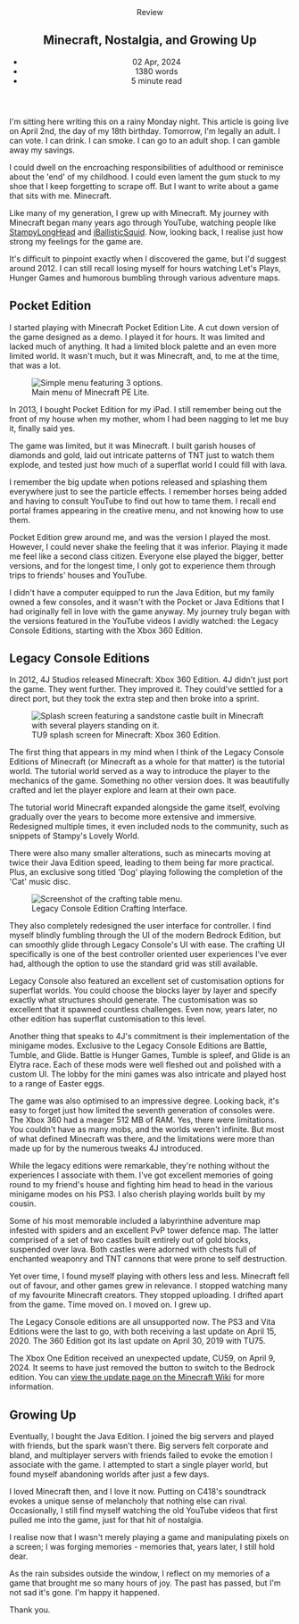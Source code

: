<head>
    <title>Minecraft, Nostalgia, and Growing Up | Vale.Rocks</title>
    <meta property="og:title" content="Minecraft, Nostalgia, and Growing Up"/>
    <meta name="description" content="A look back on Minecraft, its editions, its culture, and how it shaped me as I turn 18 and transition into adulthood." />
    <meta property="og:description" content="I'm feelin' nostalgic for the block game." />
    <meta property="article:published_time" content="2024-04-02" />
    <meta property="article:modified_time" content="2024-04-11" />
    <meta property="article:section" content="Review" />
</head>

<article>
<header>
	Review
	<h1>
		Minecraft, Nostalgia, and Growing Up
	</h1>
	<ul>
		<li><time datetime="2024-04-02">02 Apr, 2024</time></li>
		<li>1380 words</li>
		<li>5 minute read</li>
	</ul>
</header>

I'm sitting here writing this on a rainy Monday night. This article is going live on April 2nd, the day of my 18th birthday. Tomorrow, I'm legally an adult. I can vote. I can drink. I can smoke. I can go to an adult shop. I can gamble away my savings.

I could dwell on the encroaching responsibilities of adulthood or reminisce about the 'end' of my childhood. I could even lament the gum stuck to my shoe that I keep forgetting to scrape off. But I want to write about a game that sits with me. Minecraft.

Like many of my generation, I grew up with Minecraft. My journey with Minecraft began many years ago through YouTube, watching people like [StampyLongHead](https://www.youtube.com/@stampycat) and [iBallisticSquid](https://www.youtube.com/@iBallisticSquid). Now, looking back, I realise just how strong my feelings for the game are.

It's difficult to pinpoint exactly when I discovered the game, but I'd suggest around 2012. I can still recall losing myself for hours watching Let's Plays, Hunger Games and humorous bumbling through various adventure maps.

## Pocket Edition

I started playing with Minecraft Pocket Edition Lite. A cut down version of the game designed as a demo. I played it for hours. It was limited and lacked much of anything. It had a limited block palette and an even more limited world. It wasn't much, but it was Minecraft, and, to me at the time, that was a lot.

<figure class="right">
<img src="https://minecraft.wiki/images/thumb/Pocket_Edition_v0.2.1_alpha2_%28Demo%29.png/600px-Pocket_Edition_v0.2.1_alpha2_%28Demo%29.png" alt="Simple menu featuring 3 options." />
<figcaption>Main menu of Minecraft PE Lite.</figcaption>
</figure>

In 2013, I bought Pocket Edition for my iPad. I still remember being out the front of my house when my mother, whom I had been nagging to let me buy it, finally said yes.

The game was limited, but it was Minecraft. I built garish houses of diamonds and gold, laid out intricate patterns of TNT just to watch them explode, and tested just how much of a superflat world I could fill with lava.

I remember the big update when potions released and splashing them everywhere just to see the particle effects. I remember horses being added and having to consult YouTube to find out how to tame them. I recall end portal frames appearing in the creative menu, and not knowing how to use them.

Pocket Edition grew around me, and was the version I played the most. However, I could never shake the feeling that it was inferior. Playing it made me feel like a second class citizen. Everyone else played the bigger, better versions, and for the longest time, I only got to experience them through trips to friends' houses and YouTube.

I didn't have a computer equipped to run the Java Edition, but my family owned a few consoles, and it wasn't with the Pocket or Java Editions that I had originally fell in love with the game anyway. My journey truly began with the versions featured in the YouTube videos I avidly watched: the Legacy Console Editions, starting with the Xbox 360 Edition.

## Legacy Console Editions

In 2012, 4J Studios released Minecraft: Xbox 360 Edition. 4J didn't just port the game. They went further. They improved it. They could've settled for a direct port, but they took the extra step and then broke into a sprint.

<figure class="right">
<img src="https://minecraft.wiki/images/Retail_SplashScreen.png" alt="Splash screen featuring a sandstone castle built in Minecraft with several players standing on it." />
<figcaption>TU9 splash screen for Minecraft: Xbox 360 Edition.</figcaption>
</figure>

The first thing that appears in my mind when I think of the Legacy Console Editions of Minecraft (or Minecraft as a whole for that matter) is the tutorial world. The tutorial world served as a way to introduce the player to the mechanics of the game. Something no other version does. It was beautifully crafted and let the player explore and learn at their own pace.

The tutorial world Minecraft expanded alongside the game itself, evolving gradually over the years to become more extensive and immersive. Redesigned multiple times, it even included nods to the community, such as snippets of Stampy's Lovely World.

There were also many smaller alterations, such as minecarts moving at twice their Java Edition speed, leading to them being far more practical. Plus, an exclusive song titled 'Dog' playing following the completion of the 'Cat' music disc.

<figure class="right">
<img src="https://minecraft.wiki/images/Crafting_Table_LCE.png" alt="Screenshot of the crafting table menu." />
<figcaption>Legacy Console Edition Crafting Interface.</figcaption>
</figure>

They also completely redesigned the user interface for controller. I find myself blindly fumbling through the UI of the modern Bedrock Edition, but can smoothly glide through Legacy Console's UI with ease. The crafting UI specifically is one of the best controller oriented user experiences I've ever had, although the option to use the standard grid was still available.

Legacy Console also featured an excellent set of customisation options for superflat worlds. You could choose the blocks layer by layer and specify exactly what structures should generate. The customisation was so excellent that it spawned countless challenges. Even now, years later, no other edition has superflat customisation to this level.

Another thing that speaks to 4J's commitment is their implementation of the minigame modes. Exclusive to the Legacy Console Editions are Battle, Tumble, and Glide. Battle is Hunger Games, Tumble is spleef, and Glide is an Elytra race. Each of these mods were well fleshed out and polished with a custom UI. The lobby for the mini games was also intricate and played host to a range of Easter eggs.

The game was also optimised to an impressive degree. Looking back, it's easy to forget just how limited the seventh generation of consoles were. The Xbox 360 had a meager 512 MB of RAM. Yes, there were limitations. You couldn't have as many mobs, and the worlds weren't infinite. But most of what defined Minecraft was there, and the limitations were more than made up for by the numerous tweaks 4J introduced.

While the legacy editions were remarkable, they're nothing without the experiences I associate with them. I've got excellent memories of going round to my friend's house and fighting him head to head in the various minigame modes on his PS3. I also cherish playing worlds built by my cousin.

Some of his most memorable included a labyrinthine adventure map infested with spiders and an excellent PvP tower defence map. The latter comprised of a set of two castles built entirely out of gold blocks, suspended over lava. Both castles were adorned with chests full of enchanted weaponry and TNT cannons that were prone to self destruction.

Yet over time, I found myself playing with others less and less. Minecraft fell out of favour, and other games grew in relevance. I stopped watching many of my favourite Minecraft creators. They stopped uploading. I drifted apart from the game. Time moved on. I moved on. I grew up.

The Legacy Console editions are all unsupported now. The PS3 and Vita Editions were the last to go, with both receiving a last update on April 15, 2020. The 360 Edition got its last update on April 30, 2019 with TU75.

<span class="callout note">
The Xbox One Edition received an unexpected update, CU59, on April 9, 2024. It seems to have just removed the button to switch to the Bedrock edition. You can <a href="https://minecraft.wiki/w/Xbox_One_Edition_CU59">view the update page on the Minecraft Wiki</a> for more information.
</span>

## Growing Up

Eventually, I bought the Java Edition. I joined the big servers and played with friends, but the spark wasn't there. Big servers felt corporate and bland, and multiplayer servers with friends failed to evoke the emotion I associate with the game. I attempted to start a single player world, but found myself abandoning worlds after just a few days.

I loved Minecraft then, and I love it now. Putting on C418's soundtrack evokes a unique sense of melancholy that nothing else can rival. Occasionally, I still find myself watching the old YouTube videos that first pulled me into the game, just for that hit of nostalgia.

I realise now that I wasn't merely playing a game and manipulating pixels on a screen; I was forging memories - memories that, years later, I still hold dear.

As the rain subsides outside the window, I reflect on my memories of a game that brought me so many hours of joy. The past has passed, but I'm not sad it's gone. I'm happy it happened.

Thank you.

</article>

<span class="giscus"></span>
